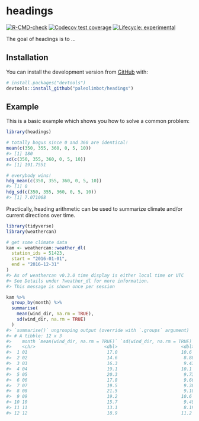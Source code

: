
<!-- README.md is generated from README.Rmd. Please edit that file -->

# headings

<!-- badges: start -->

[![R-CMD-check](https://github.com/paleolimbot/headings/workflows/R-CMD-check/badge.svg)](https://github.com/paleolimbot/headings/actions)
[![Codecov test
coverage](https://codecov.io/gh/paleolimbot/headings/branch/master/graph/badge.svg)](https://codecov.io/gh/paleolimbot/headings?branch=master)
[![Lifecycle:
experimental](https://img.shields.io/badge/lifecycle-experimental-orange.svg)](https://lifecycle.r-lib.org/articles/stages.html#experimental)
<!-- badges: end -->

The goal of headings is to …

## Installation

You can install the development version from
[GitHub](https://github.com/) with:

``` r
# install.packages("devtools")
devtools::install_github("paleolimbot/headings")
```

## Example

This is a basic example which shows you how to solve a common problem:

``` r
library(headings)

# totally bogus since 0 and 360 are identical!
mean(c(350, 355, 360, 0, 5, 10))
#> [1] 180
sd(c(350, 355, 360, 0, 5, 10))
#> [1] 191.7551

# everybody wins!
hdg_mean(c(350, 355, 360, 0, 5, 10))
#> [1] 0
hdg_sd(c(350, 355, 360, 0, 5, 10))
#> [1] 7.071068
```

Practically, heading arithmetic can be used to summarize climate and/or
current directions over time.

``` r
library(tidyverse)
library(weathercan)

# get some climate data
kam <- weathercan::weather_dl(
  station_ids = 51423,
  start = "2016-01-01",
  end = "2016-12-31"
)
#> As of weathercan v0.3.0 time display is either local time or UTC
#> See Details under ?weather_dl for more information.
#> This message is shown once per session

kam %>% 
  group_by(month) %>% 
  summarise(
    mean(wind_dir, na.rm = TRUE),
    sd(wind_dir, na.rm = TRUE)
  )
#> `summarise()` ungrouping output (override with `.groups` argument)
#> # A tibble: 12 x 3
#>    month `mean(wind_dir, na.rm = TRUE)` `sd(wind_dir, na.rm = TRUE)`
#>    <chr>                          <dbl>                        <dbl>
#>  1 01                              17.0                        10.6 
#>  2 02                              14.6                         8.88
#>  3 03                              16.3                         9.43
#>  4 04                              19.1                        10.1 
#>  5 05                              20.3                         9.73
#>  6 06                              17.8                         9.66
#>  7 07                              19.5                         9.38
#>  8 08                              21.5                         9.10
#>  9 09                              19.2                        10.6 
#> 10 10                              15.7                         9.49
#> 11 11                              13.1                         8.19
#> 12 12                              18.9                        11.2
```
